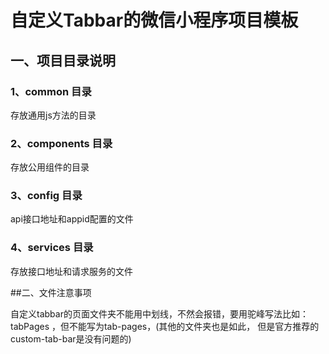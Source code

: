 # 自定义Tabbar的微信小程序项目模板

## 一、项目目录说明

### 1、common 目录

存放通用js方法的目录

### 2、components 目录

存放公用组件的目录

### 3、config 目录

api接口地址和appid配置的文件

### 4、services 目录

存放接口地址和请求服务的文件

##二、文件注意事项

自定义tabbar的页面文件夹不能用中划线，不然会报错，要用驼峰写法比如：tabPages ，但不能写为tab-pages，(其他的文件夹也是如此，
但是官方推荐的custom-tab-bar是没有问题的)